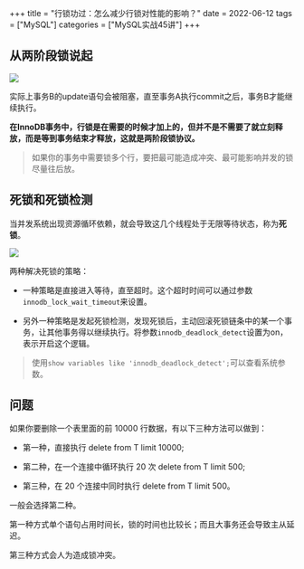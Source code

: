 +++
title = "行锁功过：怎么减少行锁对性能的影响？"
date = 2022-06-12
tags = ["MySQL"]
categories = ["MySQL实战45讲"]
+++

## 从两阶段锁说起

![](http://qiniu.xiaocm.com/blog/img/20220614094047.png)

实际上事务B的update语句会被阻塞，直至事务A执行commit之后，事务B才能继续执行。

**在InnoDB事务中，行锁是在需要的时候才加上的，但并不是不需要了就立刻释放，而是等到事务结束才释放，这就是两阶段锁协议。**

> 如果你的事务中需要锁多个行，要把最可能造成冲突、最可能影响并发的锁尽量往后放。

## 死锁和死锁检测

当并发系统出现资源循环依赖，就会导致这几个线程处于无限等待状态，称为**死锁**。

![](http://qiniu.xiaocm.com/blog/img/20220614095944.png)

两种解决死锁的策略：

- 一种策略是直接进入等待，直至超时。这个超时时间可以通过参数```innodb_lock_wait_timeout```来设置。

- 另外一种策略是发起死锁检测，发现死锁后，主动回滚死锁链条中的某一个事务，让其他事务得以继续执行。将参数```innodb_deadlock_detect```设置为on，表示开启这个逻辑。

> 使用```show variables like 'innodb_deadlock_detect';```可以查看系统参数。


## 问题

如果你要删除一个表里面的前 10000 行数据，有以下三种方法可以做到：

- 第一种，直接执行 delete from T limit 10000;

- 第二种，在一个连接中循环执行 20 次 delete from T limit 500;

- 第三种，在 20 个连接中同时执行 delete from T limit 500。

一般会选择第二种。

第一种方式单个语句占用时间长，锁的时间也比较长；而且大事务还会导致主从延迟。

第三种方式会人为造成锁冲突。

